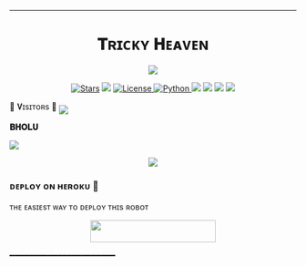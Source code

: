 _________________
<h1 align="center">𝐓ʀɪᴄᴋʏ 𝐇ᴇᴀᴠᴇɴ</h1>
<p align="center">
  <img src="https://github.com/Noob-Bholu/TrickyHeaven/blob/main/TrickyRobot/resources/tricky.jpg">
</p>
<p align="center">
<a href="https://github.com/Noob-Bholu/TrickyHeaven/stargazers"><img src="https://img.shields.io/github/stars/Noob-Bholu/TrickyHeaven?color=black&logo=github&logoColor=black&style=for-the-badge" alt="Stars" /></a>
<a href="https://github.com/Noob-Bholu/TrickyHeaven/network/members"> <img src="https://img.shields.io/github/forks/Noob-Bholu/TrickyHeaven?color=black&logo=github&logoColor=black&style=for-the-badge" /></a>
<a href="https://github.com/Noob-Bholu/TrickyHeaven/blob/master/LICENSE"> <img src="https://img.shields.io/badge/License-MIT-blueviolet?style=for-the-badge" alt="License" /> </a>
<a href="https://www.python.org/"> <img src="https://img.shields.io/badge/Written%20in-Python-skyblue?style=for-the-badge&logo=python" alt="Python" /> </a>
<a href="https://pypi.org/project/Telethon/"> <img src="https://img.shields.io/pypi/v/telethon?color=white&label=telethon&logo=python&logoColor=blue&style=for-the-badge" /></a>
<a href="https://pypi.org/project/Pyrogram/"> <img src="https://img.shields.io/pypi/v/pyrogram?color=white&label=pyrogram&logo=python&logoColor=blue&style=for-the-badge" /></a>
<a href="https://github.com/Noob-Bholu/TrickyHeaven"> <img src="https://img.shields.io/github/repo-size/Noob-Bholu/TrickyHeaven?color=skyblue&logo=github&logoColor=blue&style=for-the-badge" /></a>
<a href="https://github.com/Noob-Bholu/TrickyHeaven/commits/Noob-Mukesh "> <img src="https://img.shields.io/github/last-commit/Noob-Bholu/TrickyHeaven?color=black&logo=github&logoColor=black&style=for-the-badge" /></a>
</p>

<p align="centre">
     🤖 𝐕ɪsɪᴛᴏʀs 🤖
<!--
**legend9986/legend9986** is a _special_ repository because its `README.md` (this file) appear on github profile.


<p align="centre">
<b>ᴠɪsɪᴛᴏʀs</b><br>
--> <img align="middle" src="https://profile-counter.glitch.me/legend9986/count.svg />

</p>

<h2 align="centre">

__𝐁𝐇𝐎𝐋𝐔__


</h2>
<img src="https://readme-typing-svg.herokuapp.com?color=FF0008&width=420&lines=♦𝐖ᴇʟᴄᴏᴍᴇ+𝐓ᴏ+𝐌ʏ+𝐆ɪᴛʜᴜʙ+𝐑ᴇᴘᴏsɪᴛᴏʀʏ;🎭+𝐏ᴏᴡᴇʀᴇᴅ+𝐁𝚈+𝐍ᴏᴏʙ+𝐑ᴀʜᴜʟ+🎭">
<p align="center">
  <img src="https://telegra.ph/file/74a327ec9b2a091a38ead.jpg">
</p>
<h3>  ᴅᴇᴘʟᴏʏ ᴏɴ ʜᴇʀᴏᴋᴜ​ 🚀</h3> 
ᴛʜᴇ ᴇᴀsɪᴇsᴛ ᴡᴀʏ ᴛᴏ ᴅᴇᴘʟᴏʏ  ᴛʜɪs ʀᴏʙᴏᴛ 
<p align="center"><a href="https://heroku.com/deploy?template=https://github.com/noob-mukesh/MukeshRobot"> <img src="https://img.shields.io/badge/Deploy%20To%20Heroku-black?style=for-the-badge&logo=heroku" width="220" height="38.45"/></a></p>
 ━━━━━━━━━━━━━━━━━━━━━━

